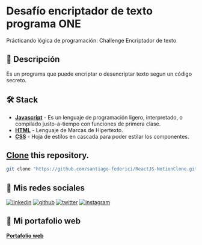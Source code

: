 <h1> Desafío encriptador de texto programa ONE</h1>

<p>Prácticando lógica de programación: Challenge Encriptador de texto</p>

## 📝 Descripción

Es un programa que puede encriptar o desencriptar texto segun un código secreto.

## 🛠️ Stack

- [**Javascript**](https://developer.mozilla.org/es/docs/Web/JavaScript) - Es un lenguaje de programación ligero, interpretado, o compilado justo-a-tiempo con funciones de primera clase.
- [**HTML**](https://developer.mozilla.org/es/docs/Web/HTML) - Lenguaje de Marcas de Hipertexto.
- [**CSS**](https://developer.mozilla.org/es/docs/Web/CSS) - Hoja de estilos en cascada para poder estilar los componentes.

## [Clone](https://github.com/santiago-federici/ReactJS-NotionClone.git) this repository.

```bash
git clone "https://github.com/santiago-federici/ReactJS-NotionClone.git"
```

## 📲 Mis redes sociales

[![linkedin](https://img.shields.io/badge/linkedin-0077B5?style=for-the-badge&logo=linkedin&logoColor=white)](https://www.linkedin.com/in/santiago-federici/)
[![github](https://img.shields.io/badge/github-181717?style=for-the-badge&logo=github&logoColor=white)](https://github.com/santiago-federici)
[![twitter](https://img.shields.io/badge/twitter-1DA1F2?style=for-the-badge&logo=twitter&logoColor=white)](https://twitter.com/Santi_Federici)
[![instagram](https://img.shields.io/badge/instagram-E4405F?style=for-the-badge&logo=instagram&logoColor=white)](https://www.instagram.com/santi_federici)

## 💼 Mi portafolio web
[**Portafolio web**](https://santiago-federici-portfolio.vercel.app/)
